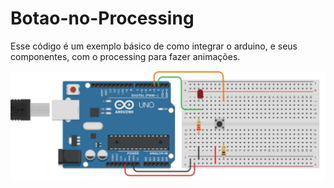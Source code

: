 # Botao-no-Processing
Esse código é um exemplo básico de como integrar o arduino, e seus componentes, com o processing para fazer animações.

![alt text](https://github.com/arduladies-belem/Bot-o-no-Processing/blob/master/circuito.PNG)
